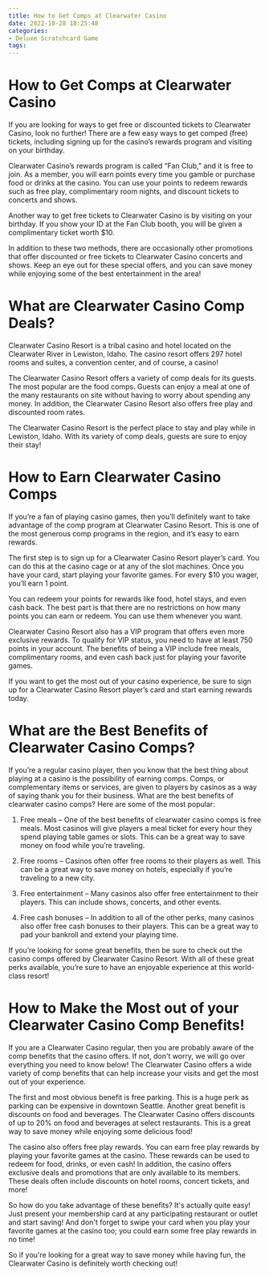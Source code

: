 ```yaml
---
title: How to Get Comps at Clearwater Casino 
date: 2022-10-28 18:25:48
categories:
- Deluxe Scratchcard Game
tags:
---
```



#  How to Get Comps at Clearwater Casino 

If you are looking for ways to get free or discounted tickets to Clearwater Casino, look no further! There are a few easy ways to get comped (free) tickets, including signing up for the casino’s rewards program and visiting on your birthday.

Clearwater Casino’s rewards program is called “Fan Club,” and it is free to join. As a member, you will earn points every time you gamble or purchase food or drinks at the casino. You can use your points to redeem rewards such as free play, complimentary room nights, and discount tickets to concerts and shows.

Another way to get free tickets to Clearwater Casino is by visiting on your birthday. If you show your ID at the Fan Club booth, you will be given a complimentary ticket worth $10.

In addition to these two methods, there are occasionally other promotions that offer discounted or free tickets to Clearwater Casino concerts and shows. Keep an eye out for these special offers, and you can save money while enjoying some of the best entertainment in the area!

#  What are Clearwater Casino Comp Deals? 

Clearwater Casino Resort is a tribal casino and hotel located on the Clearwater River in Lewiston, Idaho. The casino resort offers 297 hotel rooms and suites, a convention center, and of course, a casino!

The Clearwater Casino Resort offers a variety of comp deals for its guests. The most popular are the food comps. Guests can enjoy a meal at one of the many restaurants on site without having to worry about spending any money. In addition, the Clearwater Casino Resort also offers free play and discounted room rates.

The Clearwater Casino Resort is the perfect place to stay and play while in Lewiston, Idaho. With its variety of comp deals, guests are sure to enjoy their stay!

#  How to Earn Clearwater Casino Comps 

If you’re a fan of playing casino games, then you’ll definitely want to take advantage of the comp program at Clearwater Casino Resort. This is one of the most generous comp programs in the region, and it’s easy to earn rewards.

The first step is to sign up for a Clearwater Casino Resort player’s card. You can do this at the casino cage or at any of the slot machines. Once you have your card, start playing your favorite games. For every $10 you wager, you’ll earn 1 point.

You can redeem your points for rewards like food, hotel stays, and even cash back. The best part is that there are no restrictions on how many points you can earn or redeem. You can use them whenever you want.

Clearwater Casino Resort also has a VIP program that offers even more exclusive rewards. To qualify for VIP status, you need to have at least 750 points in your account. The benefits of being a VIP include free meals, complimentary rooms, and even cash back just for playing your favorite games.

If you want to get the most out of your casino experience, be sure to sign up for a Clearwater Casino Resort player’s card and start earning rewards today.

#  What are the Best Benefits of Clearwater Casino Comps? 

If you’re a regular casino player, then you know that the best thing about playing at a casino is the possibility of earning comps. Comps, or complementary items or services, are given to players by casinos as a way of saying thank you for their business. 
What are the best benefits of clearwater casino comps? Here are some of the most popular:

1. Free meals – One of the best benefits of clearwater casino comps is free meals. Most casinos will give players a meal ticket for every hour they spend playing table games or slots. This can be a great way to save money on food while you’re traveling.

2. Free rooms – Casinos often offer free rooms to their players as well. This can be a great way to save money on hotels, especially if you’re traveling to a new city.

3. Free entertainment – Many casinos also offer free entertainment to their players. This can include shows, concerts, and other events.

4. Free cash bonuses – In addition to all of the other perks, many casinos also offer free cash bonuses to their players. This can be a great way to pad your bankroll and extend your playing time.

If you’re looking for some great benefits, then be sure to check out the casino comps offered by Clearwater Casino Resort. With all of these great perks available, you’re sure to have an enjoyable experience at this world-class resort!

#  How to Make the Most out of your Clearwater Casino Comp Benefits!

If you are a Clearwater Casino regular, then you are probably aware of the comp benefits that the casino offers. If not, don't worry, we will go over everything you need to know below! The Clearwater Casino offers a wide variety of comp benefits that can help increase your visits and get the most out of your experience.

The first and most obvious benefit is free parking. This is a huge perk as parking can be expensive in downtown Seattle. Another great benefit is discounts on food and beverages. The Clearwater Casino offers discounts of up to 20% on food and beverages at select restaurants. This is a great way to save money while enjoying some delicious food!

The casino also offers free play rewards. You can earn free play rewards by playing your favorite games at the casino. These rewards can be used to redeem for food, drinks, or even cash! In addition, the casino offers exclusive deals and promotions that are only available to its members. These deals often include discounts on hotel rooms, concert tickets, and more!

So how do you take advantage of these benefits? It's actually quite easy! Just present your membership card at any participating restaurant or outlet and start saving! And don't forget to swipe your card when you play your favorite games at the casino too; you could earn some free play rewards in no time!

So if you're looking for a great way to save money while having fun, the Clearwater Casino is definitely worth checking out!